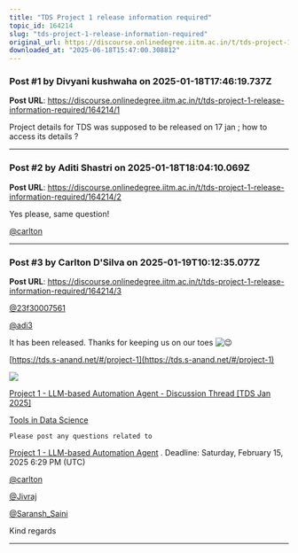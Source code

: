 ```yaml
---
title: "TDS Project 1 release information required"
topic_id: 164214
slug: "tds-project-1-release-information-required"
original_url: https://discourse.onlinedegree.iitm.ac.in/t/tds-project-1-release-information-required/164214
downloaded_at: "2025-06-18T15:47:00.308812"
---
```


### Post #1 by Divyani kushwaha  on 2025-01-18T17:46:19.737Z
**Post URL**: https://discourse.onlinedegree.iitm.ac.in/t/tds-project-1-release-information-required/164214/1

Project details for TDS was supposed to be released on 17 jan ; how to access its details ?

---

### Post #2 by Aditi Shastri on 2025-01-18T18:04:10.069Z
**Post URL**: https://discourse.onlinedegree.iitm.ac.in/t/tds-project-1-release-information-required/164214/2

Yes please, same question!

[@carlton](/u/carlton)

---

### Post #3 by Carlton D'Silva on 2025-01-19T10:12:35.077Z
**Post URL**: https://discourse.onlinedegree.iitm.ac.in/t/tds-project-1-release-information-required/164214/3

[@23f30007561](/u/23f30007561)

[@adi3](/u/adi3)

It has been released. Thanks for keeping us on our toes
![:wink:](https://emoji.discourse-cdn.com/google/wink.png?v=12)

[https://tds.s-anand.net/#/project-1](https://tds.s-anand.net/#/project-1)

![](https://dub1.discourse-cdn.com/flex013/user_avatar/discourse.onlinedegree.iitm.ac.in/s.anand/48/15264_2.png)

[Project 1 - LLM-based Automation Agent - Discussion Thread [TDS Jan 2025]](https://discourse.onlinedegree.iitm.ac.in/t/project-1-llm-based-automation-agent-discussion-thread-tds-jan-2025/164277)

[Tools in Data Science](/c/courses/tds-kb/34)

    Please post any questions related to
[Project 1 - LLM-based Automation Agent](https://tds.s-anand.net/#/project-1)
.
Deadline: Saturday, February 15, 2025 6:29 PM (UTC)

[@carlton](/u/carlton)

[@Jivraj](/u/jivraj)

[@Saransh_Saini](/u/saransh_saini)

Kind regards

---
